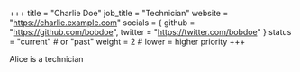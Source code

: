 +++
title = "Charlie Doe"
job_title = "Technician"
website = "https://charlie.example.com"
socials = { github = "https://github.com/bobdoe", twitter = "https://twitter.com/bobdoe" }
status = "current"        # or "past"
weight = 2                # lower = higher priority
+++

Alice is a technician
